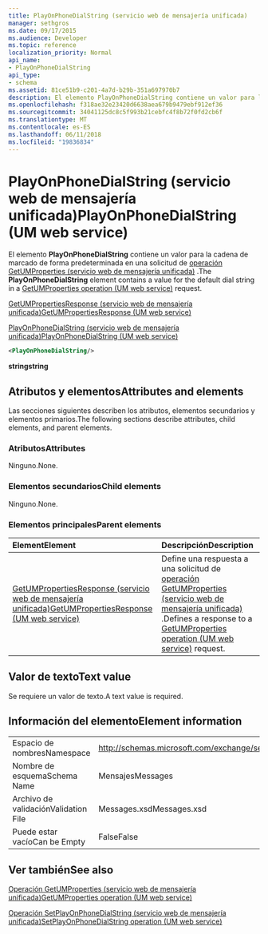 ```yaml
---
title: PlayOnPhoneDialString (servicio web de mensajería unificada)
manager: sethgros
ms.date: 09/17/2015
ms.audience: Developer
ms.topic: reference
localization_priority: Normal
api_name:
- PlayOnPhoneDialString
api_type:
- schema
ms.assetid: 81ce51b9-c201-4a7d-b29b-351a697970b7
description: El elemento PlayOnPhoneDialString contiene un valor para la cadena de marcado de forma predeterminada en una solicitud de operación (servicio web de mensajería unificada) GetUMProperties.
ms.openlocfilehash: f318ae32e23420d6638aea679b9479ebf912ef36
ms.sourcegitcommit: 34041125dc8c5f993b21cebfc4f8b72f0fd2cb6f
ms.translationtype: MT
ms.contentlocale: es-ES
ms.lasthandoff: 06/11/2018
ms.locfileid: "19836834"
---
```

# <a name="playonphonedialstring-um-web-service"></a><span data-ttu-id="3dfce-103">PlayOnPhoneDialString (servicio web de mensajería unificada)</span><span class="sxs-lookup"><span data-stu-id="3dfce-103">PlayOnPhoneDialString (UM web service)</span></span>

<span data-ttu-id="3dfce-104">El elemento **PlayOnPhoneDialString** contiene un valor para la cadena de marcado de forma predeterminada en una solicitud de [operación GetUMProperties (servicio web de mensajería unificada)](getumproperties-operation-um-web-service.md) .</span><span class="sxs-lookup"><span data-stu-id="3dfce-104">The **PlayOnPhoneDialString** element contains a value for the default dial string in a [GetUMProperties operation (UM web service)](getumproperties-operation-um-web-service.md) request.</span></span> 
  
[<span data-ttu-id="3dfce-105">GetUMPropertiesResponse (servicio web de mensajería unificada)</span><span class="sxs-lookup"><span data-stu-id="3dfce-105">GetUMPropertiesResponse (UM web service)</span></span>](getumpropertiesresponse-um-web-service.md)
  
[<span data-ttu-id="3dfce-106">PlayOnPhoneDialString (servicio web de mensajería unificada)</span><span class="sxs-lookup"><span data-stu-id="3dfce-106">PlayOnPhoneDialString (UM web service)</span></span>](playonphonedialstring-um-web-service.md)
  
```xml
<PlayOnPhoneDialString/>
```

 <span data-ttu-id="3dfce-107">**string**</span><span class="sxs-lookup"><span data-stu-id="3dfce-107">**string**</span></span>
## <a name="attributes-and-elements"></a><span data-ttu-id="3dfce-108">Atributos y elementos</span><span class="sxs-lookup"><span data-stu-id="3dfce-108">Attributes and elements</span></span>

<span data-ttu-id="3dfce-109">Las secciones siguientes describen los atributos, elementos secundarios y elementos primarios.</span><span class="sxs-lookup"><span data-stu-id="3dfce-109">The following sections describe attributes, child elements, and parent elements.</span></span>
  
### <a name="attributes"></a><span data-ttu-id="3dfce-110">Atributos</span><span class="sxs-lookup"><span data-stu-id="3dfce-110">Attributes</span></span>

<span data-ttu-id="3dfce-111">Ninguno.</span><span class="sxs-lookup"><span data-stu-id="3dfce-111">None.</span></span>
  
### <a name="child-elements"></a><span data-ttu-id="3dfce-112">Elementos secundarios</span><span class="sxs-lookup"><span data-stu-id="3dfce-112">Child elements</span></span>

<span data-ttu-id="3dfce-113">Ninguno.</span><span class="sxs-lookup"><span data-stu-id="3dfce-113">None.</span></span>
  
### <a name="parent-elements"></a><span data-ttu-id="3dfce-114">Elementos principales</span><span class="sxs-lookup"><span data-stu-id="3dfce-114">Parent elements</span></span>

|<span data-ttu-id="3dfce-115">**Element**</span><span class="sxs-lookup"><span data-stu-id="3dfce-115">**Element**</span></span>|<span data-ttu-id="3dfce-116">**Descripción**</span><span class="sxs-lookup"><span data-stu-id="3dfce-116">**Description**</span></span>|
|:-----|:-----|
|[<span data-ttu-id="3dfce-117">GetUMPropertiesResponse (servicio web de mensajería unificada)</span><span class="sxs-lookup"><span data-stu-id="3dfce-117">GetUMPropertiesResponse (UM web service)</span></span>](getumpropertiesresponse-um-web-service.md) <br/> |<span data-ttu-id="3dfce-118">Define una respuesta a una solicitud de [operación GetUMProperties (servicio web de mensajería unificada)](getumproperties-operation-um-web-service.md) .</span><span class="sxs-lookup"><span data-stu-id="3dfce-118">Defines a response to a [GetUMProperties operation (UM web service)](getumproperties-operation-um-web-service.md) request.</span></span>  <br/> |
   
## <a name="text-value"></a><span data-ttu-id="3dfce-119">Valor de texto</span><span class="sxs-lookup"><span data-stu-id="3dfce-119">Text value</span></span>

<span data-ttu-id="3dfce-120">Se requiere un valor de texto.</span><span class="sxs-lookup"><span data-stu-id="3dfce-120">A text value is required.</span></span>
  
## <a name="element-information"></a><span data-ttu-id="3dfce-121">Información del elemento</span><span class="sxs-lookup"><span data-stu-id="3dfce-121">Element information</span></span>

|||
|:-----|:-----|
|<span data-ttu-id="3dfce-122">Espacio de nombres</span><span class="sxs-lookup"><span data-stu-id="3dfce-122">Namespace</span></span>  <br/> |http://schemas.microsoft.com/exchange/services/2006/messages  <br/> |
|<span data-ttu-id="3dfce-123">Nombre de esquema</span><span class="sxs-lookup"><span data-stu-id="3dfce-123">Schema Name</span></span>  <br/> |<span data-ttu-id="3dfce-124">Mensajes</span><span class="sxs-lookup"><span data-stu-id="3dfce-124">Messages</span></span>  <br/> |
|<span data-ttu-id="3dfce-125">Archivo de validación</span><span class="sxs-lookup"><span data-stu-id="3dfce-125">Validation File</span></span>  <br/> |<span data-ttu-id="3dfce-126">Messages.xsd</span><span class="sxs-lookup"><span data-stu-id="3dfce-126">Messages.xsd</span></span>  <br/> |
|<span data-ttu-id="3dfce-127">Puede estar vacío</span><span class="sxs-lookup"><span data-stu-id="3dfce-127">Can be Empty</span></span>  <br/> |<span data-ttu-id="3dfce-128">False</span><span class="sxs-lookup"><span data-stu-id="3dfce-128">False</span></span>  <br/> |
   
## <a name="see-also"></a><span data-ttu-id="3dfce-129">Ver también</span><span class="sxs-lookup"><span data-stu-id="3dfce-129">See also</span></span>



[<span data-ttu-id="3dfce-130">Operación GetUMProperties (servicio web de mensajería unificada)</span><span class="sxs-lookup"><span data-stu-id="3dfce-130">GetUMProperties operation (UM web service)</span></span>](getumproperties-operation-um-web-service.md)
  
[<span data-ttu-id="3dfce-131">Operación SetPlayOnPhoneDialString (servicio web de mensajería unificada)</span><span class="sxs-lookup"><span data-stu-id="3dfce-131">SetPlayOnPhoneDialString operation (UM web service)</span></span>](setplayonphonedialstring-operation-um-web-service.md)


